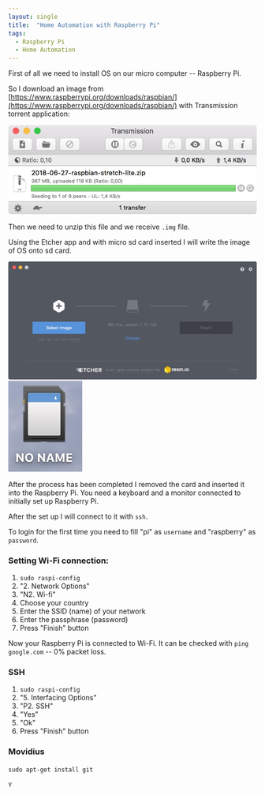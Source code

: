 ```yaml
---
layout: single
title:  "Home Automation with Raspberry Pi"
tags:
  - Raspberry Pi
  - Home Automation
---
```


First of all we need to install OS on our micro computer -- Raspberry Pi.

So I download an image from [https://www.raspberrypi.org/downloads/raspbian/](https://www.raspberrypi.org/downloads/raspbian/) with Transmission torrent application:

![alt](setting-rasp/torrent.jpg)

Then we need to unzip this file and we receive `.img` file.

Using the Etcher app and with micro sd card inserted I will write the image of OS onto sd card.

![alt](setting-rasp/etcher.jpg)
![alt](setting-rasp/sdcard.jpg)

After the process has been completed I removed the card and inserted it into the Raspberry Pi. You need a keyboard and a monitor connected to initially set up Raspberry Pi.

After the set up I will connect to it with `ssh`.

To login for the first time you need to fill "pi" as `username` and "raspberry" as `password`.

### Setting Wi-Fi connection:

1. `sudo raspi-config`
2. "2. Network Options"
3. "N2. Wi-fi"
4. Choose your country
5. Enter the SSID (name) of your network
6. Enter the passphrase (password)
7. Press "Finish" button

Now your Raspberry Pi is connected to Wi-Fi. It can be checked with `ping google.com` -- 0% packet loss.


### SSH

1. `sudo raspi-config`
2. "5. Interfacing Options"
3. "P2. SSH"
4. "Yes"
5. "Ok"
6. Press "Finish" button



### Movidius

`sudo apt-get install git`

`Y`
